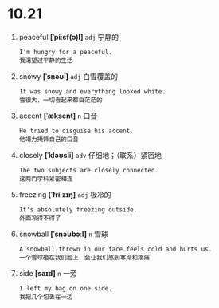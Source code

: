 # 10.21








1. peaceful **[ˈpiːsf(ə)l]** `adj` 宁静的
    ```
    I'm hungry for a peaceful.
    我渴望过平静的生活
    ```

2. snowy **[ˈsnəʊi]** `adj` 白雪覆盖的
    ```
    It was snowy and everything looked white.
    雪很大，一切看起来都白茫茫的
    ```

3. accent **[ˈæksent]** `n` 口音
    ```
    He tried to disguise his accent.
    他竭力掩饰自己的口音
    ```

4. closely **[ˈkləʊsli]** `adv` 仔细地；（联系）紧密地
    ```
    The two subjects are closely connected.
    这两门学科紧密相连
    ```

5. freezing **[ˈfriːzɪŋ]** `adj` 极冷的
    ```
    It's absolutely freezing outside.
    外面冷得不得了
    ```

6. snowball **[ˈsnəʊbɔːl]** `n` 雪球
    ```
    A snowball thrown in our face feels cold and hurts us.
    一个雪球砸在我们脸上，会让我们感到寒冷和疼痛
    ```

7. side **[saɪd]** `n` 一旁
    ```
    I left my bag on one side.
    我把几个包丢在一边
    ```
